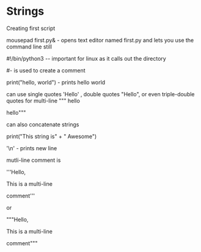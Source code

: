 # Strings

Creating first script

mousepad first.py& - opens text editor named first.py and lets you use the command line still



\#!/bin/python3 -- important for linux as it calls out the directory

\#- is used to create a comment

print("hello, world") - prints hello world

can use single quotes 'Hello' , double quotes "Hello", or even triple-double quotes for multi-line """ hello

hello"""

can also concatenate strings

print("This string is" + " Awesome")

'\n' - prints new line

mutli-line comment is&#x20;

'''Hello,

This is a multi-line

comment'''

or

"""Hello,

This is a multi-line

comment"""
